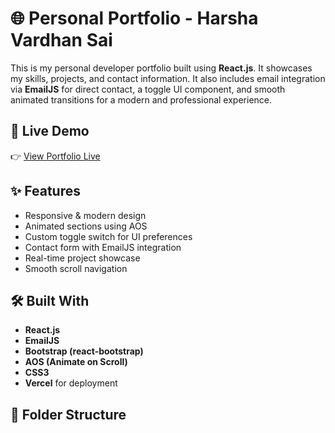 # 🌐 Personal Portfolio - Harsha Vardhan Sai

This is my personal developer portfolio built using **React.js**. It showcases my skills, projects, and contact information. It also includes email integration via **EmailJS** for direct contact, a toggle UI component, and smooth animated transitions for a modern and professional experience.

## 🚀 Live Demo

👉 [View Portfolio Live](https://y.vercel.app)

## ✨ Features

- Responsive & modern design
- Animated sections using AOS
- Custom toggle switch for UI preferences
- Contact form with EmailJS integration
- Real-time project showcase
- Smooth scroll navigation

## 🛠️ Built With

- **React.js**
- **EmailJS**
- **Bootstrap (react-bootstrap)**
- **AOS (Animate on Scroll)**
- **CSS3**
- **Vercel** for deployment

## 📁 Folder Structure

